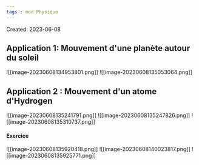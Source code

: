```yaml
---
tags : mod Physique
---
```

Created: 2023-06-08

## Application 1: **Mouvement d'une planète autour du soleil**

![[image-20230608134953801.png]]
![[image-20230608135053064.png]]

## Application 2 : **Mouvement d'un atome d'Hydrogen**

![[image-20230608135241791.png]]
![[image-20230608135247826.png]]
![[image-20230608135310737.png]]


#### Exercice 
![[image-20230608135920418.png]]
![[image-20230608140023817.png]]
![[image-20230608135925771.png]]


